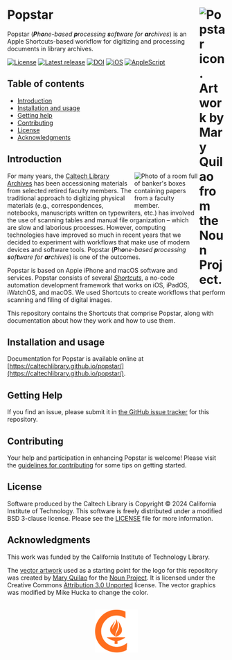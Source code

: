 # Popstar<img width="12%" align="right" alt="Popstar icon. Artwork by Mary Quilao from the Noun Project." src="https://github.com/caltechlibrary/popstar/raw/main/.graphics/popstar-icon.png">

Popstar (_**P**h**o**ne-based **p**rocessing **s**of**t**ware for **ar**chives_) is an Apple Shortcuts-based workflow for digitizing and processing documents in library archives.

[![License](https://img.shields.io/badge/License-BSD--like-lightgrey.svg?style=flat-square)](https://github.com/caltechlibrary/popstar/blob/develop/LICENSE)
[![Latest release](https://img.shields.io/github/v/release/caltechlibrary/popstar.svg?style=flat-square&color=b04e68&label=Latest%20release)](https://github.com/caltechlibrary/popstar/releases) 
[![DOI](https://img.shields.io/badge/dynamic/json.svg?label=DOI&style=flat-square&colorA=gray&colorB=2c50a2&query=$.pids.doi.identifier&uri=https://data.caltech.edu/api/records/qkm6q-09336/versions/latest)](https://data.caltech.edu/records/qkm6q-09336/latest)
[![iOS](https://img.shields.io/badge/iOS-000000?style=flat-square&logoColor=white)](https://www.apple.com/ios/)
[![AppleScript](https://img.shields.io/badge/AppleScript-FFCA28.svg?style=flat-square)](https://developer.apple.com/library/archive/documentation/AppleScript/Conceptual/AppleScriptLangGuide/introduction/ASLR_intro.html)


## Table of contents

* [Introduction](#introduction)
* [Installation and usage](#installation-and-usage)
* [Getting help](#getting-help)
* [Contributing](#contributing)
* [License](#license)
* [Acknowledgments](#acknowledgments)


## Introduction

<img alt="Photo of a room full of banker's boxes containing papers from a faculty member." class="shadowed" align="right" src="docs/_static/media/bankers-boxes.jpeg" width="150em"> For many years, the [Caltech Library Archives](https://library.caltech.edu/archives/home) has been accessioning materials from selected retired faculty members. The traditional approach to digitizing physical materials (e.g., correspondences, notebooks, manuscripts written on typewriters, etc.) has involved the use of scanning tables and manual file organization – which are slow and laborious processes. However, computing technologies have improved so much in recent years that we decided to experiment with workflows that make use of modern devices and software tools. Popstar (_**P**h**o**ne-based **p**rocessing **s**of**t**ware for **ar**chives_) is one of the outcomes.

Popstar is based on Apple iPhone and macOS software and services. Popstar consists of several [_Shortcuts_](https://support.apple.com/guide/shortcuts/welcome/ios), a no-code automation development framework that works on iOS, iPadOS, iWatchOS, and macOS. We used Shortcuts to create workflows that perform scanning and filing of digital images.

This repository contains the Shortcuts that comprise Popstar, along with documentation about how they work and how to use them.


## Installation and usage

Documentation for Popstar is available online at [https://caltechlibrary.github.io/popstar/](https://caltechlibrary.github.io/popstar/).


## Getting Help

If you find an issue, please submit it in [the GitHub issue tracker](https://github.com/caltechlibrary/popstar/issues) for this repository.

## Contributing

Your help and participation in enhancing Popstar is welcome!  Please visit the [guidelines for contributing](CONTRIBUTING.md) for some tips on getting started.


## License

Software produced by the Caltech Library is Copyright © 2024 California Institute of Technology. This software is freely distributed under a modified BSD 3-clause license. Please see the [LICENSE](LICENSE) file for more information.


## Acknowledgments

This work was funded by the California Institute of Technology Library.

The [vector artwork](https://thenounproject.com/icon/star-527702/) used as a starting point for the logo for this repository was created by [Mary Quilao](https://thenounproject.com/creator/kirsten11_cc/) for the [Noun Project](https://thenounproject.com).  It is licensed under the Creative Commons [Attribution 3.0 Unported](https://creativecommons.org/licenses/by/3.0/deed.en) license.  The vector graphics was modified by Mike Hucka to change the color.

<div align="center">
  <br>
  <a href="https://www.caltech.edu">
    <img width="100" height="100" alt="Caltech logo" src="https://raw.githubusercontent.com/caltechlibrary/template/main/.graphics/caltech-round.png">
  </a>
</div>
